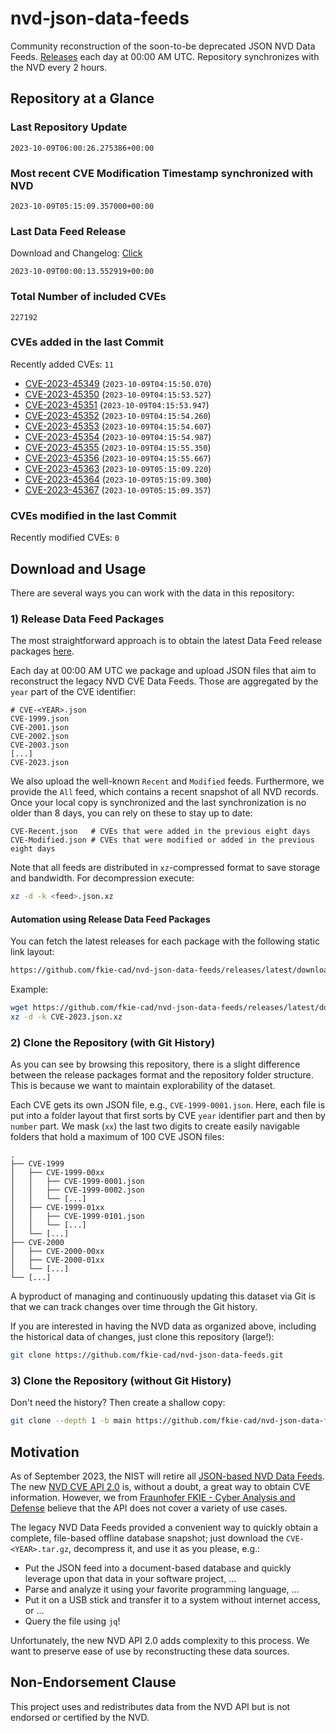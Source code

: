 # nvd-json-data-feeds

Community reconstruction of the soon-to-be deprecated JSON NVD Data Feeds. 
[Releases](https://github.com/fkie-cad/nvd-json-data-feeds/releases/latest) each day at 00:00 AM UTC.
Repository synchronizes with the NVD every 2 hours.

## Repository at a Glance

### Last Repository Update

```plain
2023-10-09T06:00:26.275386+00:00
```

### Most recent CVE Modification Timestamp synchronized with NVD

```plain
2023-10-09T05:15:09.357000+00:00
```

### Last Data Feed Release

Download and Changelog: [Click](https://github.com/fkie-cad/nvd-json-data-feeds/releases/latest)

```plain
2023-10-09T00:00:13.552919+00:00
```

### Total Number of included CVEs

```plain
227192
```

### CVEs added in the last Commit

Recently added CVEs: `11`

* [CVE-2023-45349](CVE-2023/CVE-2023-453xx/CVE-2023-45349.json) (`2023-10-09T04:15:50.070`)
* [CVE-2023-45350](CVE-2023/CVE-2023-453xx/CVE-2023-45350.json) (`2023-10-09T04:15:53.527`)
* [CVE-2023-45351](CVE-2023/CVE-2023-453xx/CVE-2023-45351.json) (`2023-10-09T04:15:53.947`)
* [CVE-2023-45352](CVE-2023/CVE-2023-453xx/CVE-2023-45352.json) (`2023-10-09T04:15:54.260`)
* [CVE-2023-45353](CVE-2023/CVE-2023-453xx/CVE-2023-45353.json) (`2023-10-09T04:15:54.607`)
* [CVE-2023-45354](CVE-2023/CVE-2023-453xx/CVE-2023-45354.json) (`2023-10-09T04:15:54.987`)
* [CVE-2023-45355](CVE-2023/CVE-2023-453xx/CVE-2023-45355.json) (`2023-10-09T04:15:55.350`)
* [CVE-2023-45356](CVE-2023/CVE-2023-453xx/CVE-2023-45356.json) (`2023-10-09T04:15:55.667`)
* [CVE-2023-45363](CVE-2023/CVE-2023-453xx/CVE-2023-45363.json) (`2023-10-09T05:15:09.220`)
* [CVE-2023-45364](CVE-2023/CVE-2023-453xx/CVE-2023-45364.json) (`2023-10-09T05:15:09.300`)
* [CVE-2023-45367](CVE-2023/CVE-2023-453xx/CVE-2023-45367.json) (`2023-10-09T05:15:09.357`)


### CVEs modified in the last Commit

Recently modified CVEs: `0`



## Download and Usage

There are several ways you can work with the data in this repository:

### 1) Release Data Feed Packages

The most straightforward approach is to obtain the latest Data Feed release packages [here](https://github.com/fkie-cad/nvd-json-data-feeds/releases/latest).

Each day at 00:00 AM UTC we package and upload JSON files that aim to reconstruct the legacy NVD CVE Data Feeds.
Those are aggregated by the `year` part of the CVE identifier:

```
# CVE-<YEAR>.json
CVE-1999.json
CVE-2001.json
CVE-2002.json
CVE-2003.json
[...]
CVE-2023.json
```

We also upload the well-known `Recent` and `Modified` feeds.
Furthermore, we provide the `All` feed, which contains a recent snapshot of all NVD records.
Once your local copy is synchronized and the last synchronization is no older than 8 days, you can rely on these to stay up to date:

```plain
CVE-Recent.json   # CVEs that were added in the previous eight days
CVE-Modified.json # CVEs that were modified or added in the previous eight days
```

Note that all feeds are distributed in `xz`-compressed format to save storage and bandwidth.
For decompression execute:

```sh
xz -d -k <feed>.json.xz
```


#### Automation using Release Data Feed Packages

You can fetch the latest releases for each package with the following static link layout:

```sh
https://github.com/fkie-cad/nvd-json-data-feeds/releases/latest/download/CVE-<YEAR>.json.xz
```

Example:

```sh
wget https://github.com/fkie-cad/nvd-json-data-feeds/releases/latest/download/CVE-2023.json.xz
xz -d -k CVE-2023.json.xz
```

### 2) Clone the Repository (with Git History)

As you can see by browsing this repository, there is a slight difference between the release packages format and the repository folder structure.
This is because we want to maintain explorability of the dataset.

Each CVE gets its own JSON file, e.g., `CVE-1999-0001.json`.
Here, each file is put into a folder layout that first sorts by CVE `year` identifier part and then by `number` part.
We mask (`xx`) the last two digits to create easily navigable folders that hold a maximum of 100 CVE JSON files:

```plain
.
├── CVE-1999
│   ├── CVE-1999-00xx
│   │   ├── CVE-1999-0001.json
│   │   ├── CVE-1999-0002.json
│   │   └── [...]
│   ├── CVE-1999-01xx
│   │   ├── CVE-1999-0101.json
│   │   └── [...]
│   └── [...]
├── CVE-2000
│   ├── CVE-2000-00xx
│   ├── CVE-2000-01xx
│   └── [...]
└── [...]
```

A byproduct of managing and continuously updating this dataset via Git is that we can track changes over time through the Git history.

If you are interested in having the NVD data as organized above, including the historical data of changes, just clone this repository (large!):

```sh
git clone https://github.com/fkie-cad/nvd-json-data-feeds.git
```

### 3) Clone the Repository (without Git History)

Don't need the history? Then create a shallow copy:

```sh
git clone --depth 1 -b main https://github.com/fkie-cad/nvd-json-data-feeds.git
```

## Motivation

As of September 2023, the NIST will retire all [JSON-based NVD Data Feeds](https://nvd.nist.gov/vuln/data-feeds#divRetirementBanner-1).
The new [NVD CVE API 2.0](https://nvd.nist.gov/developers/vulnerabilities) is, without a doubt, a great way to obtain CVE information.
However, we from [Fraunhofer FKIE - Cyber Analysis and Defense](https://www.fkie.fraunhofer.de/en/departments/cad.html) believe that the API does not cover a variety of use cases.

The legacy NVD Data Feeds provided a convenient way to quickly obtain a complete, file-based offline database snapshot; just download the `CVE-<YEAR>.tar.gz`, decompress it, and use it as you please, e.g.:

* Put the JSON feed into a document-based database and quickly leverage upon that data in your software project, ...
* Parse and analyze it using your favorite programming language, ...
* Put it on a USB stick and transfer it to a system without internet access, or ...
* Query the file using `jq`!

Unfortunately, the new NVD API 2.0 adds complexity to this process.
We want to preserve ease of use by reconstructing these data sources.

## Non-Endorsement Clause

This project uses and redistributes data from the NVD API but is not endorsed or certified by the NVD.
